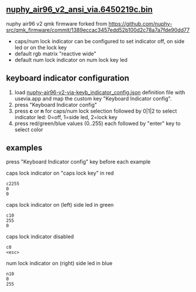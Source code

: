 
[nuphy_air96_v2_ansi_via.6450219c.bin](https://github.com/bugbuster-dev/nuphy-firmware/blob/main/nuphy_air96_v2_ansi_via.6450219c.bin)
--------------------------------

nuphy air96 v2 qmk firmware forked from https://github.com/nuphy-src/qmk_firmware/commit/1389eccac3457edd52b100d2c78a7a7fde90dd77

* caps/num lock indicator can be configured to set indicator off, on side led or on the lock key
* default rgb matrix "reactive wide"  
* default num lock indicator on num lock key led

keyboard indicator configuration
--------------------------------

1.  load [nuphy-air96-v2-via-keyb_indicator_config.json](https://github.com/bugbuster-dev/nuphy-firmware/blob/main/nuphy-air96-v2-via-keyb_indicator_config.json) definition file with usevia.app and map the custom key "Keyboard Indicator config".
2.  press "Keyboard Indicator config"  
3.  press **c** or **n** for caps/num lock selection followed by 0|1|2 to select indicator led: 0=off, 1=side led, 2=lock key
4.  press red/green/blue values (0..255) each followed by "enter" key to select color  

examples
--------

press "Keyboard Indicator config" key before each example

caps lock indicator on "caps lock key" in red
```
c2255
0
0
```

caps lock indicator on (left) side led in green
```
c10
255
0
```

caps lock indicator disabled
```
c0
<esc>
```

num lock indicator on (right) side led in blue
```
n10
0
255
```

